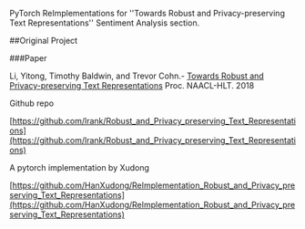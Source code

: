 PyTorch ReImplementations for ''Towards Robust and Privacy-preserving Text Representations'' Sentiment Analysis section.

##Original Project

###Paper

Li, Yitong, Timothy Baldwin, and Trevor Cohn.- [Towards Robust and Privacy-preserving Text Representations](https://aclanthology.org/P18-2005.pdf) Proc. NAACL-HLT. 2018

Github repo

[https://github.com/lrank/Robust_and_Privacy_preserving_Text_Representations](https://github.com/lrank/Robust_and_Privacy_preserving_Text_Representations)

A pytorch implementation by Xudong

[https://github.com/HanXudong/ReImplementation_Robust_and_Privacy_preserving_Text_Representations](https://github.com/HanXudong/ReImplementation_Robust_and_Privacy_preserving_Text_Representations)

